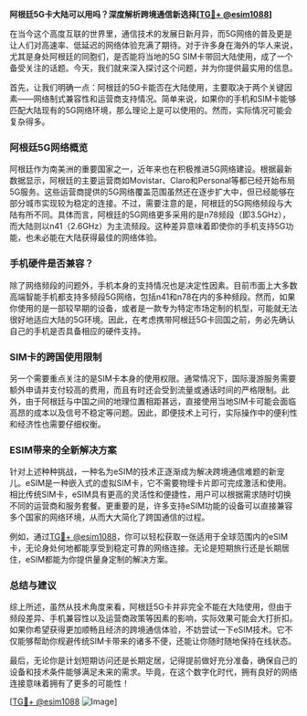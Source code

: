 **阿根廷5G卡大陆可以用吗？深度解析跨境通信新选择[[TG💪+ @esim1088](https://t.me/s/esim1088)]**

在当今这个高度互联的世界里，通信技术的发展日新月异，而5G网络的普及更是让人们对高速率、低延迟的网络体验充满了期待。对于许多身在海外的华人来说，尤其是身处阿根廷的同胞们，是否能将当地的5G SIM卡带回大陆使用，成了一个备受关注的话题。今天，我们就来深入探讨这个问题，并为你提供最实用的信息。

首先，让我们明确一点：阿根廷的5G卡能否在大陆使用，主要取决于两个关键因素——网络制式兼容性和运营商支持情况。简单来说，如果你的手机和SIM卡能够匹配大陆现有的5G网络环境，那么理论上是可以使用的。然而，实际情况可能会复杂得多。

### **阿根廷5G网络概览**

阿根廷作为南美洲的重要国家之一，近年来也在积极推进5G网络建设。根据最新数据显示，阿根廷的主要运营商如Movistar、Claro和Personal等都已经开始布局5G服务。这些运营商提供的5G网络覆盖范围虽然还在逐步扩大中，但已经能够在部分城市实现较为稳定的连接。不过，需要注意的是，阿根廷的5G网络频段与大陆有所不同。具体而言，阿根廷的5G网络更多采用的是n78频段（即3.5GHz），而大陆则以n41（2.6GHz）为主流频段。这种差异意味着即使你的手机支持5G功能，也未必能在大陆获得最佳的网络体验。

### **手机硬件是否兼容？**

除了网络频段的问题外，手机本身的支持情况也是决定性因素。目前市面上大多数高端智能手机都支持多频段5G网络，包括n41和n78在内的多种频段。然而，如果你使用的是一部较早期的设备，或者是一款专为特定市场定制的机型，可能就无法很好地适应大陆的5G环境。因此，在考虑携带阿根廷5G卡回国之前，务必先确认自己的手机是否具备相应的硬件支持。

### **SIM卡的跨国使用限制**

另一个需要重点关注的是SIM卡本身的使用权限。通常情况下，国际漫游服务需要额外申请并支付较高的费用，而且有时还会受到流量或通话时间的严格限制。此外，由于阿根廷与中国之间的地理位置相距甚远，直接使用当地SIM卡可能会面临高昂的成本以及信号不稳定等问题。因此，即便技术上可行，实际操作中的便利性和经济性也需要仔细权衡。

### **ESIM带来的全新解决方案**

针对上述种种挑战，一种名为eSIM的技术正逐渐成为解决跨境通信难题的新宠儿。eSIM是一种嵌入式的虚拟SIM卡，它不需要物理卡片即可完成激活和使用。相比传统SIM卡，eSIM具有更高的灵活性和便捷性，用户可以根据需求随时切换不同的运营商和服务套餐。更重要的是，许多支持eSIM功能的设备可以直接兼容多个国家的网络环境，从而大大简化了跨国通信的过程。

例如，通过[TG💪+ @esim1088](https://t.me/s/esim1088)，你可以轻松获取一张适用于全球范围内的eSIM卡，无论身处何地都能享受到稳定可靠的网络连接。无论是短期旅行还是长期居住，eSIM都能为你提供量身定制的解决方案。

### **总结与建议**

综上所述，虽然从技术角度来看，阿根廷5G卡并非完全不能在大陆使用，但由于频段差异、手机兼容性以及运营商政策等因素的影响，实际效果可能会大打折扣。如果你希望获得更加顺畅且经济的跨境通信体验，不妨尝试一下eSIM技术。它不仅能够帮助你规避传统SIM卡带来的诸多不便，还能让你随时随地保持在线状态。

最后，无论你是计划短期访问还是长期定居，记得提前做好充分准备，确保自己的设备和技术条件能够满足未来的需求。毕竟，在这个数字化时代，拥有良好的网络连接意味着拥有了更多的可能性！

[[TG💪+ @esim1088](https://t.me/s/esim1088) ![Image](https://i.postimg.cc/4NQfJmqS/Snipaste-2025-05-13-00-14-12.png)]